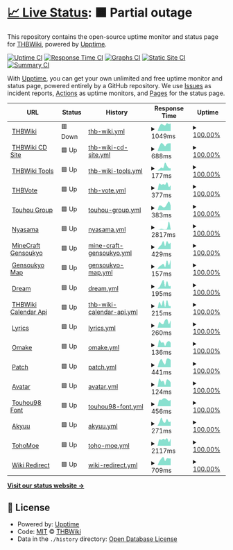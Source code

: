 # [📈 Live Status](https://thwiki.github.io/status): <!--live status--> **🟧 Partial outage**

This repository contains the open-source uptime monitor and status page for [THBWiki](https://thwiki.cc/), powered by [Upptime](https://github.com/upptime/upptime).

[![Uptime CI](https://github.com/thwiki/status/workflows/Uptime%20CI/badge.svg)](https://github.com/thwiki/status/actions?query=workflow%3A%22Uptime+CI%22)
[![Response Time CI](https://github.com/thwiki/status/workflows/Response%20Time%20CI/badge.svg)](https://github.com/thwiki/status/actions?query=workflow%3A%22Response+Time+CI%22)
[![Graphs CI](https://github.com/thwiki/status/workflows/Graphs%20CI/badge.svg)](https://github.com/thwiki/status/actions?query=workflow%3A%22Graphs+CI%22)
[![Static Site CI](https://github.com/thwiki/status/workflows/Static%20Site%20CI/badge.svg)](https://github.com/thwiki/status/actions?query=workflow%3A%22Static+Site+CI%22)
[![Summary CI](https://github.com/thwiki/status/workflows/Summary%20CI/badge.svg)](https://github.com/thwiki/status/actions?query=workflow%3A%22Summary+CI%22)

With [Upptime](https://upptime.js.org), you can get your own unlimited and free uptime monitor and status page, powered entirely by a GitHub repository. We use [Issues](https://github.com/thwiki/status/issues) as incident reports, [Actions](https://github.com/thwiki/status/actions) as uptime monitors, and [Pages](https://thwiki.github.io/status) for the status page.

<!--start: status pages-->
<!-- This summary is generated by Upptime (https://github.com/upptime/upptime) -->
<!-- Do not edit this manually, your changes will be overwritten -->
<!-- prettier-ignore -->
| URL | Status | History | Response Time | Uptime |
| --- | ------ | ------- | ------------- | ------ |
| <img alt="" src="https://icons.duckduckgo.com/ip3/thwiki.cc.ico" height="13"> [THBWiki](https://thwiki.cc/%E9%A6%96%E9%A1%B5) | 🟥 Down | [thb-wiki.yml](https://github.com/thwiki/status/commits/HEAD/history/thb-wiki.yml) | <details><summary><img alt="Response time graph" src="./graphs/thb-wiki/response-time-week.png" height="20"> 1049ms</summary><br><a href="https://thwiki.github.io/status/history/thb-wiki"><img alt="Response time 1983" src="https://img.shields.io/endpoint?url=https%3A%2F%2Fraw.githubusercontent.com%2Fthwiki%2Fstatus%2FHEAD%2Fapi%2Fthb-wiki%2Fresponse-time.json"></a><br><a href="https://thwiki.github.io/status/history/thb-wiki"><img alt="24-hour response time 1139" src="https://img.shields.io/endpoint?url=https%3A%2F%2Fraw.githubusercontent.com%2Fthwiki%2Fstatus%2FHEAD%2Fapi%2Fthb-wiki%2Fresponse-time-day.json"></a><br><a href="https://thwiki.github.io/status/history/thb-wiki"><img alt="7-day response time 1049" src="https://img.shields.io/endpoint?url=https%3A%2F%2Fraw.githubusercontent.com%2Fthwiki%2Fstatus%2FHEAD%2Fapi%2Fthb-wiki%2Fresponse-time-week.json"></a><br><a href="https://thwiki.github.io/status/history/thb-wiki"><img alt="30-day response time 1001" src="https://img.shields.io/endpoint?url=https%3A%2F%2Fraw.githubusercontent.com%2Fthwiki%2Fstatus%2FHEAD%2Fapi%2Fthb-wiki%2Fresponse-time-month.json"></a><br><a href="https://thwiki.github.io/status/history/thb-wiki"><img alt="1-year response time 2241" src="https://img.shields.io/endpoint?url=https%3A%2F%2Fraw.githubusercontent.com%2Fthwiki%2Fstatus%2FHEAD%2Fapi%2Fthb-wiki%2Fresponse-time-year.json"></a></details> | <details><summary><a href="https://thwiki.github.io/status/history/thb-wiki">100.00%</a></summary><a href="https://thwiki.github.io/status/history/thb-wiki"><img alt="All-time uptime 98.66%" src="https://img.shields.io/endpoint?url=https%3A%2F%2Fraw.githubusercontent.com%2Fthwiki%2Fstatus%2FHEAD%2Fapi%2Fthb-wiki%2Fuptime.json"></a><br><a href="https://thwiki.github.io/status/history/thb-wiki"><img alt="24-hour uptime 99.99%" src="https://img.shields.io/endpoint?url=https%3A%2F%2Fraw.githubusercontent.com%2Fthwiki%2Fstatus%2FHEAD%2Fapi%2Fthb-wiki%2Fuptime-day.json"></a><br><a href="https://thwiki.github.io/status/history/thb-wiki"><img alt="7-day uptime 100.00%" src="https://img.shields.io/endpoint?url=https%3A%2F%2Fraw.githubusercontent.com%2Fthwiki%2Fstatus%2FHEAD%2Fapi%2Fthb-wiki%2Fuptime-week.json"></a><br><a href="https://thwiki.github.io/status/history/thb-wiki"><img alt="30-day uptime 100.00%" src="https://img.shields.io/endpoint?url=https%3A%2F%2Fraw.githubusercontent.com%2Fthwiki%2Fstatus%2FHEAD%2Fapi%2Fthb-wiki%2Fuptime-month.json"></a><br><a href="https://thwiki.github.io/status/history/thb-wiki"><img alt="1-year uptime 96.61%" src="https://img.shields.io/endpoint?url=https%3A%2F%2Fraw.githubusercontent.com%2Fthwiki%2Fstatus%2FHEAD%2Fapi%2Fthb-wiki%2Fuptime-year.json"></a></details>
| <img alt="" src="https://icons.duckduckgo.com/ip3/cd.thwiki.cc.ico" height="13"> [THBWiki CD Site](https://cd.thwiki.cc/) | 🟩 Up | [thb-wiki-cd-site.yml](https://github.com/thwiki/status/commits/HEAD/history/thb-wiki-cd-site.yml) | <details><summary><img alt="Response time graph" src="./graphs/thb-wiki-cd-site/response-time-week.png" height="20"> 688ms</summary><br><a href="https://thwiki.github.io/status/history/thb-wiki-cd-site"><img alt="Response time 1210" src="https://img.shields.io/endpoint?url=https%3A%2F%2Fraw.githubusercontent.com%2Fthwiki%2Fstatus%2FHEAD%2Fapi%2Fthb-wiki-cd-site%2Fresponse-time.json"></a><br><a href="https://thwiki.github.io/status/history/thb-wiki-cd-site"><img alt="24-hour response time 790" src="https://img.shields.io/endpoint?url=https%3A%2F%2Fraw.githubusercontent.com%2Fthwiki%2Fstatus%2FHEAD%2Fapi%2Fthb-wiki-cd-site%2Fresponse-time-day.json"></a><br><a href="https://thwiki.github.io/status/history/thb-wiki-cd-site"><img alt="7-day response time 688" src="https://img.shields.io/endpoint?url=https%3A%2F%2Fraw.githubusercontent.com%2Fthwiki%2Fstatus%2FHEAD%2Fapi%2Fthb-wiki-cd-site%2Fresponse-time-week.json"></a><br><a href="https://thwiki.github.io/status/history/thb-wiki-cd-site"><img alt="30-day response time 698" src="https://img.shields.io/endpoint?url=https%3A%2F%2Fraw.githubusercontent.com%2Fthwiki%2Fstatus%2FHEAD%2Fapi%2Fthb-wiki-cd-site%2Fresponse-time-month.json"></a><br><a href="https://thwiki.github.io/status/history/thb-wiki-cd-site"><img alt="1-year response time 1445" src="https://img.shields.io/endpoint?url=https%3A%2F%2Fraw.githubusercontent.com%2Fthwiki%2Fstatus%2FHEAD%2Fapi%2Fthb-wiki-cd-site%2Fresponse-time-year.json"></a></details> | <details><summary><a href="https://thwiki.github.io/status/history/thb-wiki-cd-site">100.00%</a></summary><a href="https://thwiki.github.io/status/history/thb-wiki-cd-site"><img alt="All-time uptime 99.85%" src="https://img.shields.io/endpoint?url=https%3A%2F%2Fraw.githubusercontent.com%2Fthwiki%2Fstatus%2FHEAD%2Fapi%2Fthb-wiki-cd-site%2Fuptime.json"></a><br><a href="https://thwiki.github.io/status/history/thb-wiki-cd-site"><img alt="24-hour uptime 100.00%" src="https://img.shields.io/endpoint?url=https%3A%2F%2Fraw.githubusercontent.com%2Fthwiki%2Fstatus%2FHEAD%2Fapi%2Fthb-wiki-cd-site%2Fuptime-day.json"></a><br><a href="https://thwiki.github.io/status/history/thb-wiki-cd-site"><img alt="7-day uptime 100.00%" src="https://img.shields.io/endpoint?url=https%3A%2F%2Fraw.githubusercontent.com%2Fthwiki%2Fstatus%2FHEAD%2Fapi%2Fthb-wiki-cd-site%2Fuptime-week.json"></a><br><a href="https://thwiki.github.io/status/history/thb-wiki-cd-site"><img alt="30-day uptime 100.00%" src="https://img.shields.io/endpoint?url=https%3A%2F%2Fraw.githubusercontent.com%2Fthwiki%2Fstatus%2FHEAD%2Fapi%2Fthb-wiki-cd-site%2Fuptime-month.json"></a><br><a href="https://thwiki.github.io/status/history/thb-wiki-cd-site"><img alt="1-year uptime 99.72%" src="https://img.shields.io/endpoint?url=https%3A%2F%2Fraw.githubusercontent.com%2Fthwiki%2Fstatus%2FHEAD%2Fapi%2Fthb-wiki-cd-site%2Fuptime-year.json"></a></details>
| <img alt="" src="https://icons.duckduckgo.com/ip3/tool.thwiki.cc.ico" height="13"> [THBWiki Tools](https://tool.thwiki.cc/) | 🟩 Up | [thb-wiki-tools.yml](https://github.com/thwiki/status/commits/HEAD/history/thb-wiki-tools.yml) | <details><summary><img alt="Response time graph" src="./graphs/thb-wiki-tools/response-time-week.png" height="20"> 177ms</summary><br><a href="https://thwiki.github.io/status/history/thb-wiki-tools"><img alt="Response time 217" src="https://img.shields.io/endpoint?url=https%3A%2F%2Fraw.githubusercontent.com%2Fthwiki%2Fstatus%2FHEAD%2Fapi%2Fthb-wiki-tools%2Fresponse-time.json"></a><br><a href="https://thwiki.github.io/status/history/thb-wiki-tools"><img alt="24-hour response time 118" src="https://img.shields.io/endpoint?url=https%3A%2F%2Fraw.githubusercontent.com%2Fthwiki%2Fstatus%2FHEAD%2Fapi%2Fthb-wiki-tools%2Fresponse-time-day.json"></a><br><a href="https://thwiki.github.io/status/history/thb-wiki-tools"><img alt="7-day response time 177" src="https://img.shields.io/endpoint?url=https%3A%2F%2Fraw.githubusercontent.com%2Fthwiki%2Fstatus%2FHEAD%2Fapi%2Fthb-wiki-tools%2Fresponse-time-week.json"></a><br><a href="https://thwiki.github.io/status/history/thb-wiki-tools"><img alt="30-day response time 161" src="https://img.shields.io/endpoint?url=https%3A%2F%2Fraw.githubusercontent.com%2Fthwiki%2Fstatus%2FHEAD%2Fapi%2Fthb-wiki-tools%2Fresponse-time-month.json"></a><br><a href="https://thwiki.github.io/status/history/thb-wiki-tools"><img alt="1-year response time 211" src="https://img.shields.io/endpoint?url=https%3A%2F%2Fraw.githubusercontent.com%2Fthwiki%2Fstatus%2FHEAD%2Fapi%2Fthb-wiki-tools%2Fresponse-time-year.json"></a></details> | <details><summary><a href="https://thwiki.github.io/status/history/thb-wiki-tools">100.00%</a></summary><a href="https://thwiki.github.io/status/history/thb-wiki-tools"><img alt="All-time uptime 99.97%" src="https://img.shields.io/endpoint?url=https%3A%2F%2Fraw.githubusercontent.com%2Fthwiki%2Fstatus%2FHEAD%2Fapi%2Fthb-wiki-tools%2Fuptime.json"></a><br><a href="https://thwiki.github.io/status/history/thb-wiki-tools"><img alt="24-hour uptime 100.00%" src="https://img.shields.io/endpoint?url=https%3A%2F%2Fraw.githubusercontent.com%2Fthwiki%2Fstatus%2FHEAD%2Fapi%2Fthb-wiki-tools%2Fuptime-day.json"></a><br><a href="https://thwiki.github.io/status/history/thb-wiki-tools"><img alt="7-day uptime 100.00%" src="https://img.shields.io/endpoint?url=https%3A%2F%2Fraw.githubusercontent.com%2Fthwiki%2Fstatus%2FHEAD%2Fapi%2Fthb-wiki-tools%2Fuptime-week.json"></a><br><a href="https://thwiki.github.io/status/history/thb-wiki-tools"><img alt="30-day uptime 99.99%" src="https://img.shields.io/endpoint?url=https%3A%2F%2Fraw.githubusercontent.com%2Fthwiki%2Fstatus%2FHEAD%2Fapi%2Fthb-wiki-tools%2Fuptime-month.json"></a><br><a href="https://thwiki.github.io/status/history/thb-wiki-tools"><img alt="1-year uptime 100.00%" src="https://img.shields.io/endpoint?url=https%3A%2F%2Fraw.githubusercontent.com%2Fthwiki%2Fstatus%2FHEAD%2Fapi%2Fthb-wiki-tools%2Fuptime-year.json"></a></details>
| <img alt="" src="https://icons.duckduckgo.com/ip3/touhou.vote.ico" height="13"> [THBVote](http://touhou.vote/) | 🟩 Up | [thb-vote.yml](https://github.com/thwiki/status/commits/HEAD/history/thb-vote.yml) | <details><summary><img alt="Response time graph" src="./graphs/thb-vote/response-time-week.png" height="20"> 377ms</summary><br><a href="https://thwiki.github.io/status/history/thb-vote"><img alt="Response time 466" src="https://img.shields.io/endpoint?url=https%3A%2F%2Fraw.githubusercontent.com%2Fthwiki%2Fstatus%2FHEAD%2Fapi%2Fthb-vote%2Fresponse-time.json"></a><br><a href="https://thwiki.github.io/status/history/thb-vote"><img alt="24-hour response time 317" src="https://img.shields.io/endpoint?url=https%3A%2F%2Fraw.githubusercontent.com%2Fthwiki%2Fstatus%2FHEAD%2Fapi%2Fthb-vote%2Fresponse-time-day.json"></a><br><a href="https://thwiki.github.io/status/history/thb-vote"><img alt="7-day response time 377" src="https://img.shields.io/endpoint?url=https%3A%2F%2Fraw.githubusercontent.com%2Fthwiki%2Fstatus%2FHEAD%2Fapi%2Fthb-vote%2Fresponse-time-week.json"></a><br><a href="https://thwiki.github.io/status/history/thb-vote"><img alt="30-day response time 538" src="https://img.shields.io/endpoint?url=https%3A%2F%2Fraw.githubusercontent.com%2Fthwiki%2Fstatus%2FHEAD%2Fapi%2Fthb-vote%2Fresponse-time-month.json"></a><br><a href="https://thwiki.github.io/status/history/thb-vote"><img alt="1-year response time 478" src="https://img.shields.io/endpoint?url=https%3A%2F%2Fraw.githubusercontent.com%2Fthwiki%2Fstatus%2FHEAD%2Fapi%2Fthb-vote%2Fresponse-time-year.json"></a></details> | <details><summary><a href="https://thwiki.github.io/status/history/thb-vote">100.00%</a></summary><a href="https://thwiki.github.io/status/history/thb-vote"><img alt="All-time uptime 99.93%" src="https://img.shields.io/endpoint?url=https%3A%2F%2Fraw.githubusercontent.com%2Fthwiki%2Fstatus%2FHEAD%2Fapi%2Fthb-vote%2Fuptime.json"></a><br><a href="https://thwiki.github.io/status/history/thb-vote"><img alt="24-hour uptime 100.00%" src="https://img.shields.io/endpoint?url=https%3A%2F%2Fraw.githubusercontent.com%2Fthwiki%2Fstatus%2FHEAD%2Fapi%2Fthb-vote%2Fuptime-day.json"></a><br><a href="https://thwiki.github.io/status/history/thb-vote"><img alt="7-day uptime 100.00%" src="https://img.shields.io/endpoint?url=https%3A%2F%2Fraw.githubusercontent.com%2Fthwiki%2Fstatus%2FHEAD%2Fapi%2Fthb-vote%2Fuptime-week.json"></a><br><a href="https://thwiki.github.io/status/history/thb-vote"><img alt="30-day uptime 100.00%" src="https://img.shields.io/endpoint?url=https%3A%2F%2Fraw.githubusercontent.com%2Fthwiki%2Fstatus%2FHEAD%2Fapi%2Fthb-vote%2Fuptime-month.json"></a><br><a href="https://thwiki.github.io/status/history/thb-vote"><img alt="1-year uptime 100.00%" src="https://img.shields.io/endpoint?url=https%3A%2F%2Fraw.githubusercontent.com%2Fthwiki%2Fstatus%2FHEAD%2Fapi%2Fthb-vote%2Fuptime-year.json"></a></details>
| <img alt="" src="https://icons.duckduckgo.com/ip3/touhou.group.ico" height="13"> [Touhou Group](https://touhou.group/) | 🟩 Up | [touhou-group.yml](https://github.com/thwiki/status/commits/HEAD/history/touhou-group.yml) | <details><summary><img alt="Response time graph" src="./graphs/touhou-group/response-time-week.png" height="20"> 383ms</summary><br><a href="https://thwiki.github.io/status/history/touhou-group"><img alt="Response time 267" src="https://img.shields.io/endpoint?url=https%3A%2F%2Fraw.githubusercontent.com%2Fthwiki%2Fstatus%2FHEAD%2Fapi%2Ftouhou-group%2Fresponse-time.json"></a><br><a href="https://thwiki.github.io/status/history/touhou-group"><img alt="24-hour response time 361" src="https://img.shields.io/endpoint?url=https%3A%2F%2Fraw.githubusercontent.com%2Fthwiki%2Fstatus%2FHEAD%2Fapi%2Ftouhou-group%2Fresponse-time-day.json"></a><br><a href="https://thwiki.github.io/status/history/touhou-group"><img alt="7-day response time 383" src="https://img.shields.io/endpoint?url=https%3A%2F%2Fraw.githubusercontent.com%2Fthwiki%2Fstatus%2FHEAD%2Fapi%2Ftouhou-group%2Fresponse-time-week.json"></a><br><a href="https://thwiki.github.io/status/history/touhou-group"><img alt="30-day response time 417" src="https://img.shields.io/endpoint?url=https%3A%2F%2Fraw.githubusercontent.com%2Fthwiki%2Fstatus%2FHEAD%2Fapi%2Ftouhou-group%2Fresponse-time-month.json"></a><br><a href="https://thwiki.github.io/status/history/touhou-group"><img alt="1-year response time 278" src="https://img.shields.io/endpoint?url=https%3A%2F%2Fraw.githubusercontent.com%2Fthwiki%2Fstatus%2FHEAD%2Fapi%2Ftouhou-group%2Fresponse-time-year.json"></a></details> | <details><summary><a href="https://thwiki.github.io/status/history/touhou-group">100.00%</a></summary><a href="https://thwiki.github.io/status/history/touhou-group"><img alt="All-time uptime 99.97%" src="https://img.shields.io/endpoint?url=https%3A%2F%2Fraw.githubusercontent.com%2Fthwiki%2Fstatus%2FHEAD%2Fapi%2Ftouhou-group%2Fuptime.json"></a><br><a href="https://thwiki.github.io/status/history/touhou-group"><img alt="24-hour uptime 100.00%" src="https://img.shields.io/endpoint?url=https%3A%2F%2Fraw.githubusercontent.com%2Fthwiki%2Fstatus%2FHEAD%2Fapi%2Ftouhou-group%2Fuptime-day.json"></a><br><a href="https://thwiki.github.io/status/history/touhou-group"><img alt="7-day uptime 100.00%" src="https://img.shields.io/endpoint?url=https%3A%2F%2Fraw.githubusercontent.com%2Fthwiki%2Fstatus%2FHEAD%2Fapi%2Ftouhou-group%2Fuptime-week.json"></a><br><a href="https://thwiki.github.io/status/history/touhou-group"><img alt="30-day uptime 100.00%" src="https://img.shields.io/endpoint?url=https%3A%2F%2Fraw.githubusercontent.com%2Fthwiki%2Fstatus%2FHEAD%2Fapi%2Ftouhou-group%2Fuptime-month.json"></a><br><a href="https://thwiki.github.io/status/history/touhou-group"><img alt="1-year uptime 100.00%" src="https://img.shields.io/endpoint?url=https%3A%2F%2Fraw.githubusercontent.com%2Fthwiki%2Fstatus%2FHEAD%2Fapi%2Ftouhou-group%2Fuptime-year.json"></a></details>
| <img alt="" src="https://icons.duckduckgo.com/ip3/bbs.nyasama.com.ico" height="13"> [Nyasama](https://bbs.nyasama.com/) | 🟩 Up | [nyasama.yml](https://github.com/thwiki/status/commits/HEAD/history/nyasama.yml) | <details><summary><img alt="Response time graph" src="./graphs/nyasama/response-time-week.png" height="20"> 2817ms</summary><br><a href="https://thwiki.github.io/status/history/nyasama"><img alt="Response time 1022" src="https://img.shields.io/endpoint?url=https%3A%2F%2Fraw.githubusercontent.com%2Fthwiki%2Fstatus%2FHEAD%2Fapi%2Fnyasama%2Fresponse-time.json"></a><br><a href="https://thwiki.github.io/status/history/nyasama"><img alt="24-hour response time 483" src="https://img.shields.io/endpoint?url=https%3A%2F%2Fraw.githubusercontent.com%2Fthwiki%2Fstatus%2FHEAD%2Fapi%2Fnyasama%2Fresponse-time-day.json"></a><br><a href="https://thwiki.github.io/status/history/nyasama"><img alt="7-day response time 2817" src="https://img.shields.io/endpoint?url=https%3A%2F%2Fraw.githubusercontent.com%2Fthwiki%2Fstatus%2FHEAD%2Fapi%2Fnyasama%2Fresponse-time-week.json"></a><br><a href="https://thwiki.github.io/status/history/nyasama"><img alt="30-day response time 1291" src="https://img.shields.io/endpoint?url=https%3A%2F%2Fraw.githubusercontent.com%2Fthwiki%2Fstatus%2FHEAD%2Fapi%2Fnyasama%2Fresponse-time-month.json"></a><br><a href="https://thwiki.github.io/status/history/nyasama"><img alt="1-year response time 1100" src="https://img.shields.io/endpoint?url=https%3A%2F%2Fraw.githubusercontent.com%2Fthwiki%2Fstatus%2FHEAD%2Fapi%2Fnyasama%2Fresponse-time-year.json"></a></details> | <details><summary><a href="https://thwiki.github.io/status/history/nyasama">100.00%</a></summary><a href="https://thwiki.github.io/status/history/nyasama"><img alt="All-time uptime 99.93%" src="https://img.shields.io/endpoint?url=https%3A%2F%2Fraw.githubusercontent.com%2Fthwiki%2Fstatus%2FHEAD%2Fapi%2Fnyasama%2Fuptime.json"></a><br><a href="https://thwiki.github.io/status/history/nyasama"><img alt="24-hour uptime 100.00%" src="https://img.shields.io/endpoint?url=https%3A%2F%2Fraw.githubusercontent.com%2Fthwiki%2Fstatus%2FHEAD%2Fapi%2Fnyasama%2Fuptime-day.json"></a><br><a href="https://thwiki.github.io/status/history/nyasama"><img alt="7-day uptime 100.00%" src="https://img.shields.io/endpoint?url=https%3A%2F%2Fraw.githubusercontent.com%2Fthwiki%2Fstatus%2FHEAD%2Fapi%2Fnyasama%2Fuptime-week.json"></a><br><a href="https://thwiki.github.io/status/history/nyasama"><img alt="30-day uptime 99.99%" src="https://img.shields.io/endpoint?url=https%3A%2F%2Fraw.githubusercontent.com%2Fthwiki%2Fstatus%2FHEAD%2Fapi%2Fnyasama%2Fuptime-month.json"></a><br><a href="https://thwiki.github.io/status/history/nyasama"><img alt="1-year uptime 99.91%" src="https://img.shields.io/endpoint?url=https%3A%2F%2Fraw.githubusercontent.com%2Fthwiki%2Fstatus%2FHEAD%2Fapi%2Fnyasama%2Fuptime-year.json"></a></details>
| <img alt="" src="https://icons.duckduckgo.com/ip3/gensoukyo.moe.ico" height="13"> [MineCraft Gensoukyo](https://gensoukyo.moe/) | 🟩 Up | [mine-craft-gensoukyo.yml](https://github.com/thwiki/status/commits/HEAD/history/mine-craft-gensoukyo.yml) | <details><summary><img alt="Response time graph" src="./graphs/mine-craft-gensoukyo/response-time-week.png" height="20"> 429ms</summary><br><a href="https://thwiki.github.io/status/history/mine-craft-gensoukyo"><img alt="Response time 720" src="https://img.shields.io/endpoint?url=https%3A%2F%2Fraw.githubusercontent.com%2Fthwiki%2Fstatus%2FHEAD%2Fapi%2Fmine-craft-gensoukyo%2Fresponse-time.json"></a><br><a href="https://thwiki.github.io/status/history/mine-craft-gensoukyo"><img alt="24-hour response time 508" src="https://img.shields.io/endpoint?url=https%3A%2F%2Fraw.githubusercontent.com%2Fthwiki%2Fstatus%2FHEAD%2Fapi%2Fmine-craft-gensoukyo%2Fresponse-time-day.json"></a><br><a href="https://thwiki.github.io/status/history/mine-craft-gensoukyo"><img alt="7-day response time 429" src="https://img.shields.io/endpoint?url=https%3A%2F%2Fraw.githubusercontent.com%2Fthwiki%2Fstatus%2FHEAD%2Fapi%2Fmine-craft-gensoukyo%2Fresponse-time-week.json"></a><br><a href="https://thwiki.github.io/status/history/mine-craft-gensoukyo"><img alt="30-day response time 448" src="https://img.shields.io/endpoint?url=https%3A%2F%2Fraw.githubusercontent.com%2Fthwiki%2Fstatus%2FHEAD%2Fapi%2Fmine-craft-gensoukyo%2Fresponse-time-month.json"></a><br><a href="https://thwiki.github.io/status/history/mine-craft-gensoukyo"><img alt="1-year response time 773" src="https://img.shields.io/endpoint?url=https%3A%2F%2Fraw.githubusercontent.com%2Fthwiki%2Fstatus%2FHEAD%2Fapi%2Fmine-craft-gensoukyo%2Fresponse-time-year.json"></a></details> | <details><summary><a href="https://thwiki.github.io/status/history/mine-craft-gensoukyo">100.00%</a></summary><a href="https://thwiki.github.io/status/history/mine-craft-gensoukyo"><img alt="All-time uptime 99.49%" src="https://img.shields.io/endpoint?url=https%3A%2F%2Fraw.githubusercontent.com%2Fthwiki%2Fstatus%2FHEAD%2Fapi%2Fmine-craft-gensoukyo%2Fuptime.json"></a><br><a href="https://thwiki.github.io/status/history/mine-craft-gensoukyo"><img alt="24-hour uptime 100.00%" src="https://img.shields.io/endpoint?url=https%3A%2F%2Fraw.githubusercontent.com%2Fthwiki%2Fstatus%2FHEAD%2Fapi%2Fmine-craft-gensoukyo%2Fuptime-day.json"></a><br><a href="https://thwiki.github.io/status/history/mine-craft-gensoukyo"><img alt="7-day uptime 100.00%" src="https://img.shields.io/endpoint?url=https%3A%2F%2Fraw.githubusercontent.com%2Fthwiki%2Fstatus%2FHEAD%2Fapi%2Fmine-craft-gensoukyo%2Fuptime-week.json"></a><br><a href="https://thwiki.github.io/status/history/mine-craft-gensoukyo"><img alt="30-day uptime 99.86%" src="https://img.shields.io/endpoint?url=https%3A%2F%2Fraw.githubusercontent.com%2Fthwiki%2Fstatus%2FHEAD%2Fapi%2Fmine-craft-gensoukyo%2Fuptime-month.json"></a><br><a href="https://thwiki.github.io/status/history/mine-craft-gensoukyo"><img alt="1-year uptime 98.80%" src="https://img.shields.io/endpoint?url=https%3A%2F%2Fraw.githubusercontent.com%2Fthwiki%2Fstatus%2FHEAD%2Fapi%2Fmine-craft-gensoukyo%2Fuptime-year.json"></a></details>
| <img alt="" src="https://icons.duckduckgo.com/ip3/map.thwiki.cc.ico" height="13"> [Gensoukyo Map](https://map.thwiki.cc/) | 🟩 Up | [gensoukyo-map.yml](https://github.com/thwiki/status/commits/HEAD/history/gensoukyo-map.yml) | <details><summary><img alt="Response time graph" src="./graphs/gensoukyo-map/response-time-week.png" height="20"> 157ms</summary><br><a href="https://thwiki.github.io/status/history/gensoukyo-map"><img alt="Response time 373" src="https://img.shields.io/endpoint?url=https%3A%2F%2Fraw.githubusercontent.com%2Fthwiki%2Fstatus%2FHEAD%2Fapi%2Fgensoukyo-map%2Fresponse-time.json"></a><br><a href="https://thwiki.github.io/status/history/gensoukyo-map"><img alt="24-hour response time 297" src="https://img.shields.io/endpoint?url=https%3A%2F%2Fraw.githubusercontent.com%2Fthwiki%2Fstatus%2FHEAD%2Fapi%2Fgensoukyo-map%2Fresponse-time-day.json"></a><br><a href="https://thwiki.github.io/status/history/gensoukyo-map"><img alt="7-day response time 157" src="https://img.shields.io/endpoint?url=https%3A%2F%2Fraw.githubusercontent.com%2Fthwiki%2Fstatus%2FHEAD%2Fapi%2Fgensoukyo-map%2Fresponse-time-week.json"></a><br><a href="https://thwiki.github.io/status/history/gensoukyo-map"><img alt="30-day response time 163" src="https://img.shields.io/endpoint?url=https%3A%2F%2Fraw.githubusercontent.com%2Fthwiki%2Fstatus%2FHEAD%2Fapi%2Fgensoukyo-map%2Fresponse-time-month.json"></a><br><a href="https://thwiki.github.io/status/history/gensoukyo-map"><img alt="1-year response time 317" src="https://img.shields.io/endpoint?url=https%3A%2F%2Fraw.githubusercontent.com%2Fthwiki%2Fstatus%2FHEAD%2Fapi%2Fgensoukyo-map%2Fresponse-time-year.json"></a></details> | <details><summary><a href="https://thwiki.github.io/status/history/gensoukyo-map">100.00%</a></summary><a href="https://thwiki.github.io/status/history/gensoukyo-map"><img alt="All-time uptime 99.95%" src="https://img.shields.io/endpoint?url=https%3A%2F%2Fraw.githubusercontent.com%2Fthwiki%2Fstatus%2FHEAD%2Fapi%2Fgensoukyo-map%2Fuptime.json"></a><br><a href="https://thwiki.github.io/status/history/gensoukyo-map"><img alt="24-hour uptime 100.00%" src="https://img.shields.io/endpoint?url=https%3A%2F%2Fraw.githubusercontent.com%2Fthwiki%2Fstatus%2FHEAD%2Fapi%2Fgensoukyo-map%2Fuptime-day.json"></a><br><a href="https://thwiki.github.io/status/history/gensoukyo-map"><img alt="7-day uptime 100.00%" src="https://img.shields.io/endpoint?url=https%3A%2F%2Fraw.githubusercontent.com%2Fthwiki%2Fstatus%2FHEAD%2Fapi%2Fgensoukyo-map%2Fuptime-week.json"></a><br><a href="https://thwiki.github.io/status/history/gensoukyo-map"><img alt="30-day uptime 100.00%" src="https://img.shields.io/endpoint?url=https%3A%2F%2Fraw.githubusercontent.com%2Fthwiki%2Fstatus%2FHEAD%2Fapi%2Fgensoukyo-map%2Fuptime-month.json"></a><br><a href="https://thwiki.github.io/status/history/gensoukyo-map"><img alt="1-year uptime 99.96%" src="https://img.shields.io/endpoint?url=https%3A%2F%2Fraw.githubusercontent.com%2Fthwiki%2Fstatus%2FHEAD%2Fapi%2Fgensoukyo-map%2Fuptime-year.json"></a></details>
| <img alt="" src="https://icons.duckduckgo.com/ip3/dream.thwiki.cc.ico" height="13"> [Dream](https://dream.thwiki.cc/) | 🟩 Up | [dream.yml](https://github.com/thwiki/status/commits/HEAD/history/dream.yml) | <details><summary><img alt="Response time graph" src="./graphs/dream/response-time-week.png" height="20"> 195ms</summary><br><a href="https://thwiki.github.io/status/history/dream"><img alt="Response time 186" src="https://img.shields.io/endpoint?url=https%3A%2F%2Fraw.githubusercontent.com%2Fthwiki%2Fstatus%2FHEAD%2Fapi%2Fdream%2Fresponse-time.json"></a><br><a href="https://thwiki.github.io/status/history/dream"><img alt="24-hour response time 116" src="https://img.shields.io/endpoint?url=https%3A%2F%2Fraw.githubusercontent.com%2Fthwiki%2Fstatus%2FHEAD%2Fapi%2Fdream%2Fresponse-time-day.json"></a><br><a href="https://thwiki.github.io/status/history/dream"><img alt="7-day response time 195" src="https://img.shields.io/endpoint?url=https%3A%2F%2Fraw.githubusercontent.com%2Fthwiki%2Fstatus%2FHEAD%2Fapi%2Fdream%2Fresponse-time-week.json"></a><br><a href="https://thwiki.github.io/status/history/dream"><img alt="30-day response time 159" src="https://img.shields.io/endpoint?url=https%3A%2F%2Fraw.githubusercontent.com%2Fthwiki%2Fstatus%2FHEAD%2Fapi%2Fdream%2Fresponse-time-month.json"></a><br><a href="https://thwiki.github.io/status/history/dream"><img alt="1-year response time 186" src="https://img.shields.io/endpoint?url=https%3A%2F%2Fraw.githubusercontent.com%2Fthwiki%2Fstatus%2FHEAD%2Fapi%2Fdream%2Fresponse-time-year.json"></a></details> | <details><summary><a href="https://thwiki.github.io/status/history/dream">100.00%</a></summary><a href="https://thwiki.github.io/status/history/dream"><img alt="All-time uptime 100.00%" src="https://img.shields.io/endpoint?url=https%3A%2F%2Fraw.githubusercontent.com%2Fthwiki%2Fstatus%2FHEAD%2Fapi%2Fdream%2Fuptime.json"></a><br><a href="https://thwiki.github.io/status/history/dream"><img alt="24-hour uptime 100.00%" src="https://img.shields.io/endpoint?url=https%3A%2F%2Fraw.githubusercontent.com%2Fthwiki%2Fstatus%2FHEAD%2Fapi%2Fdream%2Fuptime-day.json"></a><br><a href="https://thwiki.github.io/status/history/dream"><img alt="7-day uptime 100.00%" src="https://img.shields.io/endpoint?url=https%3A%2F%2Fraw.githubusercontent.com%2Fthwiki%2Fstatus%2FHEAD%2Fapi%2Fdream%2Fuptime-week.json"></a><br><a href="https://thwiki.github.io/status/history/dream"><img alt="30-day uptime 100.00%" src="https://img.shields.io/endpoint?url=https%3A%2F%2Fraw.githubusercontent.com%2Fthwiki%2Fstatus%2FHEAD%2Fapi%2Fdream%2Fuptime-month.json"></a><br><a href="https://thwiki.github.io/status/history/dream"><img alt="1-year uptime 100.00%" src="https://img.shields.io/endpoint?url=https%3A%2F%2Fraw.githubusercontent.com%2Fthwiki%2Fstatus%2FHEAD%2Fapi%2Fdream%2Fuptime-year.json"></a></details>
| <img alt="" src="https://icons.duckduckgo.com/ip3/calendar.thwiki.cc.ico" height="13"> [THBWiki Calendar Api](https://calendar.thwiki.cc/) | 🟩 Up | [thb-wiki-calendar-api.yml](https://github.com/thwiki/status/commits/HEAD/history/thb-wiki-calendar-api.yml) | <details><summary><img alt="Response time graph" src="./graphs/thb-wiki-calendar-api/response-time-week.png" height="20"> 215ms</summary><br><a href="https://thwiki.github.io/status/history/thb-wiki-calendar-api"><img alt="Response time 188" src="https://img.shields.io/endpoint?url=https%3A%2F%2Fraw.githubusercontent.com%2Fthwiki%2Fstatus%2FHEAD%2Fapi%2Fthb-wiki-calendar-api%2Fresponse-time.json"></a><br><a href="https://thwiki.github.io/status/history/thb-wiki-calendar-api"><img alt="24-hour response time 95" src="https://img.shields.io/endpoint?url=https%3A%2F%2Fraw.githubusercontent.com%2Fthwiki%2Fstatus%2FHEAD%2Fapi%2Fthb-wiki-calendar-api%2Fresponse-time-day.json"></a><br><a href="https://thwiki.github.io/status/history/thb-wiki-calendar-api"><img alt="7-day response time 215" src="https://img.shields.io/endpoint?url=https%3A%2F%2Fraw.githubusercontent.com%2Fthwiki%2Fstatus%2FHEAD%2Fapi%2Fthb-wiki-calendar-api%2Fresponse-time-week.json"></a><br><a href="https://thwiki.github.io/status/history/thb-wiki-calendar-api"><img alt="30-day response time 169" src="https://img.shields.io/endpoint?url=https%3A%2F%2Fraw.githubusercontent.com%2Fthwiki%2Fstatus%2FHEAD%2Fapi%2Fthb-wiki-calendar-api%2Fresponse-time-month.json"></a><br><a href="https://thwiki.github.io/status/history/thb-wiki-calendar-api"><img alt="1-year response time 177" src="https://img.shields.io/endpoint?url=https%3A%2F%2Fraw.githubusercontent.com%2Fthwiki%2Fstatus%2FHEAD%2Fapi%2Fthb-wiki-calendar-api%2Fresponse-time-year.json"></a></details> | <details><summary><a href="https://thwiki.github.io/status/history/thb-wiki-calendar-api">100.00%</a></summary><a href="https://thwiki.github.io/status/history/thb-wiki-calendar-api"><img alt="All-time uptime 100.00%" src="https://img.shields.io/endpoint?url=https%3A%2F%2Fraw.githubusercontent.com%2Fthwiki%2Fstatus%2FHEAD%2Fapi%2Fthb-wiki-calendar-api%2Fuptime.json"></a><br><a href="https://thwiki.github.io/status/history/thb-wiki-calendar-api"><img alt="24-hour uptime 100.00%" src="https://img.shields.io/endpoint?url=https%3A%2F%2Fraw.githubusercontent.com%2Fthwiki%2Fstatus%2FHEAD%2Fapi%2Fthb-wiki-calendar-api%2Fuptime-day.json"></a><br><a href="https://thwiki.github.io/status/history/thb-wiki-calendar-api"><img alt="7-day uptime 100.00%" src="https://img.shields.io/endpoint?url=https%3A%2F%2Fraw.githubusercontent.com%2Fthwiki%2Fstatus%2FHEAD%2Fapi%2Fthb-wiki-calendar-api%2Fuptime-week.json"></a><br><a href="https://thwiki.github.io/status/history/thb-wiki-calendar-api"><img alt="30-day uptime 100.00%" src="https://img.shields.io/endpoint?url=https%3A%2F%2Fraw.githubusercontent.com%2Fthwiki%2Fstatus%2FHEAD%2Fapi%2Fthb-wiki-calendar-api%2Fuptime-month.json"></a><br><a href="https://thwiki.github.io/status/history/thb-wiki-calendar-api"><img alt="1-year uptime 100.00%" src="https://img.shields.io/endpoint?url=https%3A%2F%2Fraw.githubusercontent.com%2Fthwiki%2Fstatus%2FHEAD%2Fapi%2Fthb-wiki-calendar-api%2Fuptime-year.json"></a></details>
| <img alt="" src="https://icons.duckduckgo.com/ip3/lyrics.thwiki.cc.ico" height="13"> [Lyrics](https://lyrics.thwiki.cc/) | 🟩 Up | [lyrics.yml](https://github.com/thwiki/status/commits/HEAD/history/lyrics.yml) | <details><summary><img alt="Response time graph" src="./graphs/lyrics/response-time-week.png" height="20"> 260ms</summary><br><a href="https://thwiki.github.io/status/history/lyrics"><img alt="Response time 237" src="https://img.shields.io/endpoint?url=https%3A%2F%2Fraw.githubusercontent.com%2Fthwiki%2Fstatus%2FHEAD%2Fapi%2Flyrics%2Fresponse-time.json"></a><br><a href="https://thwiki.github.io/status/history/lyrics"><img alt="24-hour response time 328" src="https://img.shields.io/endpoint?url=https%3A%2F%2Fraw.githubusercontent.com%2Fthwiki%2Fstatus%2FHEAD%2Fapi%2Flyrics%2Fresponse-time-day.json"></a><br><a href="https://thwiki.github.io/status/history/lyrics"><img alt="7-day response time 260" src="https://img.shields.io/endpoint?url=https%3A%2F%2Fraw.githubusercontent.com%2Fthwiki%2Fstatus%2FHEAD%2Fapi%2Flyrics%2Fresponse-time-week.json"></a><br><a href="https://thwiki.github.io/status/history/lyrics"><img alt="30-day response time 222" src="https://img.shields.io/endpoint?url=https%3A%2F%2Fraw.githubusercontent.com%2Fthwiki%2Fstatus%2FHEAD%2Fapi%2Flyrics%2Fresponse-time-month.json"></a><br><a href="https://thwiki.github.io/status/history/lyrics"><img alt="1-year response time 237" src="https://img.shields.io/endpoint?url=https%3A%2F%2Fraw.githubusercontent.com%2Fthwiki%2Fstatus%2FHEAD%2Fapi%2Flyrics%2Fresponse-time-year.json"></a></details> | <details><summary><a href="https://thwiki.github.io/status/history/lyrics">100.00%</a></summary><a href="https://thwiki.github.io/status/history/lyrics"><img alt="All-time uptime 100.00%" src="https://img.shields.io/endpoint?url=https%3A%2F%2Fraw.githubusercontent.com%2Fthwiki%2Fstatus%2FHEAD%2Fapi%2Flyrics%2Fuptime.json"></a><br><a href="https://thwiki.github.io/status/history/lyrics"><img alt="24-hour uptime 100.00%" src="https://img.shields.io/endpoint?url=https%3A%2F%2Fraw.githubusercontent.com%2Fthwiki%2Fstatus%2FHEAD%2Fapi%2Flyrics%2Fuptime-day.json"></a><br><a href="https://thwiki.github.io/status/history/lyrics"><img alt="7-day uptime 100.00%" src="https://img.shields.io/endpoint?url=https%3A%2F%2Fraw.githubusercontent.com%2Fthwiki%2Fstatus%2FHEAD%2Fapi%2Flyrics%2Fuptime-week.json"></a><br><a href="https://thwiki.github.io/status/history/lyrics"><img alt="30-day uptime 100.00%" src="https://img.shields.io/endpoint?url=https%3A%2F%2Fraw.githubusercontent.com%2Fthwiki%2Fstatus%2FHEAD%2Fapi%2Flyrics%2Fuptime-month.json"></a><br><a href="https://thwiki.github.io/status/history/lyrics"><img alt="1-year uptime 100.00%" src="https://img.shields.io/endpoint?url=https%3A%2F%2Fraw.githubusercontent.com%2Fthwiki%2Fstatus%2FHEAD%2Fapi%2Flyrics%2Fuptime-year.json"></a></details>
| <img alt="" src="https://icons.duckduckgo.com/ip3/omake.thwiki.cc.ico" height="13"> [Omake](https://omake.thwiki.cc/) | 🟩 Up | [omake.yml](https://github.com/thwiki/status/commits/HEAD/history/omake.yml) | <details><summary><img alt="Response time graph" src="./graphs/omake/response-time-week.png" height="20"> 136ms</summary><br><a href="https://thwiki.github.io/status/history/omake"><img alt="Response time 222" src="https://img.shields.io/endpoint?url=https%3A%2F%2Fraw.githubusercontent.com%2Fthwiki%2Fstatus%2FHEAD%2Fapi%2Fomake%2Fresponse-time.json"></a><br><a href="https://thwiki.github.io/status/history/omake"><img alt="24-hour response time 128" src="https://img.shields.io/endpoint?url=https%3A%2F%2Fraw.githubusercontent.com%2Fthwiki%2Fstatus%2FHEAD%2Fapi%2Fomake%2Fresponse-time-day.json"></a><br><a href="https://thwiki.github.io/status/history/omake"><img alt="7-day response time 136" src="https://img.shields.io/endpoint?url=https%3A%2F%2Fraw.githubusercontent.com%2Fthwiki%2Fstatus%2FHEAD%2Fapi%2Fomake%2Fresponse-time-week.json"></a><br><a href="https://thwiki.github.io/status/history/omake"><img alt="30-day response time 154" src="https://img.shields.io/endpoint?url=https%3A%2F%2Fraw.githubusercontent.com%2Fthwiki%2Fstatus%2FHEAD%2Fapi%2Fomake%2Fresponse-time-month.json"></a><br><a href="https://thwiki.github.io/status/history/omake"><img alt="1-year response time 222" src="https://img.shields.io/endpoint?url=https%3A%2F%2Fraw.githubusercontent.com%2Fthwiki%2Fstatus%2FHEAD%2Fapi%2Fomake%2Fresponse-time-year.json"></a></details> | <details><summary><a href="https://thwiki.github.io/status/history/omake">100.00%</a></summary><a href="https://thwiki.github.io/status/history/omake"><img alt="All-time uptime 100.00%" src="https://img.shields.io/endpoint?url=https%3A%2F%2Fraw.githubusercontent.com%2Fthwiki%2Fstatus%2FHEAD%2Fapi%2Fomake%2Fuptime.json"></a><br><a href="https://thwiki.github.io/status/history/omake"><img alt="24-hour uptime 100.00%" src="https://img.shields.io/endpoint?url=https%3A%2F%2Fraw.githubusercontent.com%2Fthwiki%2Fstatus%2FHEAD%2Fapi%2Fomake%2Fuptime-day.json"></a><br><a href="https://thwiki.github.io/status/history/omake"><img alt="7-day uptime 100.00%" src="https://img.shields.io/endpoint?url=https%3A%2F%2Fraw.githubusercontent.com%2Fthwiki%2Fstatus%2FHEAD%2Fapi%2Fomake%2Fuptime-week.json"></a><br><a href="https://thwiki.github.io/status/history/omake"><img alt="30-day uptime 100.00%" src="https://img.shields.io/endpoint?url=https%3A%2F%2Fraw.githubusercontent.com%2Fthwiki%2Fstatus%2FHEAD%2Fapi%2Fomake%2Fuptime-month.json"></a><br><a href="https://thwiki.github.io/status/history/omake"><img alt="1-year uptime 100.00%" src="https://img.shields.io/endpoint?url=https%3A%2F%2Fraw.githubusercontent.com%2Fthwiki%2Fstatus%2FHEAD%2Fapi%2Fomake%2Fuptime-year.json"></a></details>
| <img alt="" src="https://icons.duckduckgo.com/ip3/patch.thwiki.cc.ico" height="13"> [Patch](https://patch.thwiki.cc/) | 🟩 Up | [patch.yml](https://github.com/thwiki/status/commits/HEAD/history/patch.yml) | <details><summary><img alt="Response time graph" src="./graphs/patch/response-time-week.png" height="20"> 441ms</summary><br><a href="https://thwiki.github.io/status/history/patch"><img alt="Response time 605" src="https://img.shields.io/endpoint?url=https%3A%2F%2Fraw.githubusercontent.com%2Fthwiki%2Fstatus%2FHEAD%2Fapi%2Fpatch%2Fresponse-time.json"></a><br><a href="https://thwiki.github.io/status/history/patch"><img alt="24-hour response time 494" src="https://img.shields.io/endpoint?url=https%3A%2F%2Fraw.githubusercontent.com%2Fthwiki%2Fstatus%2FHEAD%2Fapi%2Fpatch%2Fresponse-time-day.json"></a><br><a href="https://thwiki.github.io/status/history/patch"><img alt="7-day response time 441" src="https://img.shields.io/endpoint?url=https%3A%2F%2Fraw.githubusercontent.com%2Fthwiki%2Fstatus%2FHEAD%2Fapi%2Fpatch%2Fresponse-time-week.json"></a><br><a href="https://thwiki.github.io/status/history/patch"><img alt="30-day response time 428" src="https://img.shields.io/endpoint?url=https%3A%2F%2Fraw.githubusercontent.com%2Fthwiki%2Fstatus%2FHEAD%2Fapi%2Fpatch%2Fresponse-time-month.json"></a><br><a href="https://thwiki.github.io/status/history/patch"><img alt="1-year response time 605" src="https://img.shields.io/endpoint?url=https%3A%2F%2Fraw.githubusercontent.com%2Fthwiki%2Fstatus%2FHEAD%2Fapi%2Fpatch%2Fresponse-time-year.json"></a></details> | <details><summary><a href="https://thwiki.github.io/status/history/patch">100.00%</a></summary><a href="https://thwiki.github.io/status/history/patch"><img alt="All-time uptime 98.54%" src="https://img.shields.io/endpoint?url=https%3A%2F%2Fraw.githubusercontent.com%2Fthwiki%2Fstatus%2FHEAD%2Fapi%2Fpatch%2Fuptime.json"></a><br><a href="https://thwiki.github.io/status/history/patch"><img alt="24-hour uptime 100.00%" src="https://img.shields.io/endpoint?url=https%3A%2F%2Fraw.githubusercontent.com%2Fthwiki%2Fstatus%2FHEAD%2Fapi%2Fpatch%2Fuptime-day.json"></a><br><a href="https://thwiki.github.io/status/history/patch"><img alt="7-day uptime 100.00%" src="https://img.shields.io/endpoint?url=https%3A%2F%2Fraw.githubusercontent.com%2Fthwiki%2Fstatus%2FHEAD%2Fapi%2Fpatch%2Fuptime-week.json"></a><br><a href="https://thwiki.github.io/status/history/patch"><img alt="30-day uptime 100.00%" src="https://img.shields.io/endpoint?url=https%3A%2F%2Fraw.githubusercontent.com%2Fthwiki%2Fstatus%2FHEAD%2Fapi%2Fpatch%2Fuptime-month.json"></a><br><a href="https://thwiki.github.io/status/history/patch"><img alt="1-year uptime 98.54%" src="https://img.shields.io/endpoint?url=https%3A%2F%2Fraw.githubusercontent.com%2Fthwiki%2Fstatus%2FHEAD%2Fapi%2Fpatch%2Fuptime-year.json"></a></details>
| <img alt="" src="https://icons.duckduckgo.com/ip3/avatar.thwiki.cc.ico" height="13"> [Avatar](https://avatar.thwiki.cc/thwikicc_wiki_default_l.jpg) | 🟩 Up | [avatar.yml](https://github.com/thwiki/status/commits/HEAD/history/avatar.yml) | <details><summary><img alt="Response time graph" src="./graphs/avatar/response-time-week.png" height="20"> 124ms</summary><br><a href="https://thwiki.github.io/status/history/avatar"><img alt="Response time 331" src="https://img.shields.io/endpoint?url=https%3A%2F%2Fraw.githubusercontent.com%2Fthwiki%2Fstatus%2FHEAD%2Fapi%2Favatar%2Fresponse-time.json"></a><br><a href="https://thwiki.github.io/status/history/avatar"><img alt="24-hour response time 95" src="https://img.shields.io/endpoint?url=https%3A%2F%2Fraw.githubusercontent.com%2Fthwiki%2Fstatus%2FHEAD%2Fapi%2Favatar%2Fresponse-time-day.json"></a><br><a href="https://thwiki.github.io/status/history/avatar"><img alt="7-day response time 124" src="https://img.shields.io/endpoint?url=https%3A%2F%2Fraw.githubusercontent.com%2Fthwiki%2Fstatus%2FHEAD%2Fapi%2Favatar%2Fresponse-time-week.json"></a><br><a href="https://thwiki.github.io/status/history/avatar"><img alt="30-day response time 165" src="https://img.shields.io/endpoint?url=https%3A%2F%2Fraw.githubusercontent.com%2Fthwiki%2Fstatus%2FHEAD%2Fapi%2Favatar%2Fresponse-time-month.json"></a><br><a href="https://thwiki.github.io/status/history/avatar"><img alt="1-year response time 331" src="https://img.shields.io/endpoint?url=https%3A%2F%2Fraw.githubusercontent.com%2Fthwiki%2Fstatus%2FHEAD%2Fapi%2Favatar%2Fresponse-time-year.json"></a></details> | <details><summary><a href="https://thwiki.github.io/status/history/avatar">100.00%</a></summary><a href="https://thwiki.github.io/status/history/avatar"><img alt="All-time uptime 100.00%" src="https://img.shields.io/endpoint?url=https%3A%2F%2Fraw.githubusercontent.com%2Fthwiki%2Fstatus%2FHEAD%2Fapi%2Favatar%2Fuptime.json"></a><br><a href="https://thwiki.github.io/status/history/avatar"><img alt="24-hour uptime 100.00%" src="https://img.shields.io/endpoint?url=https%3A%2F%2Fraw.githubusercontent.com%2Fthwiki%2Fstatus%2FHEAD%2Fapi%2Favatar%2Fuptime-day.json"></a><br><a href="https://thwiki.github.io/status/history/avatar"><img alt="7-day uptime 100.00%" src="https://img.shields.io/endpoint?url=https%3A%2F%2Fraw.githubusercontent.com%2Fthwiki%2Fstatus%2FHEAD%2Fapi%2Favatar%2Fuptime-week.json"></a><br><a href="https://thwiki.github.io/status/history/avatar"><img alt="30-day uptime 100.00%" src="https://img.shields.io/endpoint?url=https%3A%2F%2Fraw.githubusercontent.com%2Fthwiki%2Fstatus%2FHEAD%2Fapi%2Favatar%2Fuptime-month.json"></a><br><a href="https://thwiki.github.io/status/history/avatar"><img alt="1-year uptime 100.00%" src="https://img.shields.io/endpoint?url=https%3A%2F%2Fraw.githubusercontent.com%2Fthwiki%2Fstatus%2FHEAD%2Fapi%2Favatar%2Fuptime-year.json"></a></details>
| <img alt="" src="https://icons.duckduckgo.com/ip3/touhou98.touhou.moe.ico" height="13"> [Touhou98 Font](https://touhou98.touhou.moe/) | 🟩 Up | [touhou98-font.yml](https://github.com/thwiki/status/commits/HEAD/history/touhou98-font.yml) | <details><summary><img alt="Response time graph" src="./graphs/touhou98-font/response-time-week.png" height="20"> 456ms</summary><br><a href="https://thwiki.github.io/status/history/touhou98-font"><img alt="Response time 320" src="https://img.shields.io/endpoint?url=https%3A%2F%2Fraw.githubusercontent.com%2Fthwiki%2Fstatus%2FHEAD%2Fapi%2Ftouhou98-font%2Fresponse-time.json"></a><br><a href="https://thwiki.github.io/status/history/touhou98-font"><img alt="24-hour response time 433" src="https://img.shields.io/endpoint?url=https%3A%2F%2Fraw.githubusercontent.com%2Fthwiki%2Fstatus%2FHEAD%2Fapi%2Ftouhou98-font%2Fresponse-time-day.json"></a><br><a href="https://thwiki.github.io/status/history/touhou98-font"><img alt="7-day response time 456" src="https://img.shields.io/endpoint?url=https%3A%2F%2Fraw.githubusercontent.com%2Fthwiki%2Fstatus%2FHEAD%2Fapi%2Ftouhou98-font%2Fresponse-time-week.json"></a><br><a href="https://thwiki.github.io/status/history/touhou98-font"><img alt="30-day response time 394" src="https://img.shields.io/endpoint?url=https%3A%2F%2Fraw.githubusercontent.com%2Fthwiki%2Fstatus%2FHEAD%2Fapi%2Ftouhou98-font%2Fresponse-time-month.json"></a><br><a href="https://thwiki.github.io/status/history/touhou98-font"><img alt="1-year response time 320" src="https://img.shields.io/endpoint?url=https%3A%2F%2Fraw.githubusercontent.com%2Fthwiki%2Fstatus%2FHEAD%2Fapi%2Ftouhou98-font%2Fresponse-time-year.json"></a></details> | <details><summary><a href="https://thwiki.github.io/status/history/touhou98-font">100.00%</a></summary><a href="https://thwiki.github.io/status/history/touhou98-font"><img alt="All-time uptime 100.00%" src="https://img.shields.io/endpoint?url=https%3A%2F%2Fraw.githubusercontent.com%2Fthwiki%2Fstatus%2FHEAD%2Fapi%2Ftouhou98-font%2Fuptime.json"></a><br><a href="https://thwiki.github.io/status/history/touhou98-font"><img alt="24-hour uptime 100.00%" src="https://img.shields.io/endpoint?url=https%3A%2F%2Fraw.githubusercontent.com%2Fthwiki%2Fstatus%2FHEAD%2Fapi%2Ftouhou98-font%2Fuptime-day.json"></a><br><a href="https://thwiki.github.io/status/history/touhou98-font"><img alt="7-day uptime 100.00%" src="https://img.shields.io/endpoint?url=https%3A%2F%2Fraw.githubusercontent.com%2Fthwiki%2Fstatus%2FHEAD%2Fapi%2Ftouhou98-font%2Fuptime-week.json"></a><br><a href="https://thwiki.github.io/status/history/touhou98-font"><img alt="30-day uptime 100.00%" src="https://img.shields.io/endpoint?url=https%3A%2F%2Fraw.githubusercontent.com%2Fthwiki%2Fstatus%2FHEAD%2Fapi%2Ftouhou98-font%2Fuptime-month.json"></a><br><a href="https://thwiki.github.io/status/history/touhou98-font"><img alt="1-year uptime 100.00%" src="https://img.shields.io/endpoint?url=https%3A%2F%2Fraw.githubusercontent.com%2Fthwiki%2Fstatus%2FHEAD%2Fapi%2Ftouhou98-font%2Fuptime-year.json"></a></details>
| <img alt="" src="https://icons.duckduckgo.com/ip3/akyuu.touhou.moe.ico" height="13"> [Akyuu](https://akyuu.touhou.moe/) | 🟩 Up | [akyuu.yml](https://github.com/thwiki/status/commits/HEAD/history/akyuu.yml) | <details><summary><img alt="Response time graph" src="./graphs/akyuu/response-time-week.png" height="20"> 271ms</summary><br><a href="https://thwiki.github.io/status/history/akyuu"><img alt="Response time 303" src="https://img.shields.io/endpoint?url=https%3A%2F%2Fraw.githubusercontent.com%2Fthwiki%2Fstatus%2FHEAD%2Fapi%2Fakyuu%2Fresponse-time.json"></a><br><a href="https://thwiki.github.io/status/history/akyuu"><img alt="24-hour response time 237" src="https://img.shields.io/endpoint?url=https%3A%2F%2Fraw.githubusercontent.com%2Fthwiki%2Fstatus%2FHEAD%2Fapi%2Fakyuu%2Fresponse-time-day.json"></a><br><a href="https://thwiki.github.io/status/history/akyuu"><img alt="7-day response time 271" src="https://img.shields.io/endpoint?url=https%3A%2F%2Fraw.githubusercontent.com%2Fthwiki%2Fstatus%2FHEAD%2Fapi%2Fakyuu%2Fresponse-time-week.json"></a><br><a href="https://thwiki.github.io/status/history/akyuu"><img alt="30-day response time 342" src="https://img.shields.io/endpoint?url=https%3A%2F%2Fraw.githubusercontent.com%2Fthwiki%2Fstatus%2FHEAD%2Fapi%2Fakyuu%2Fresponse-time-month.json"></a><br><a href="https://thwiki.github.io/status/history/akyuu"><img alt="1-year response time 303" src="https://img.shields.io/endpoint?url=https%3A%2F%2Fraw.githubusercontent.com%2Fthwiki%2Fstatus%2FHEAD%2Fapi%2Fakyuu%2Fresponse-time-year.json"></a></details> | <details><summary><a href="https://thwiki.github.io/status/history/akyuu">100.00%</a></summary><a href="https://thwiki.github.io/status/history/akyuu"><img alt="All-time uptime 99.99%" src="https://img.shields.io/endpoint?url=https%3A%2F%2Fraw.githubusercontent.com%2Fthwiki%2Fstatus%2FHEAD%2Fapi%2Fakyuu%2Fuptime.json"></a><br><a href="https://thwiki.github.io/status/history/akyuu"><img alt="24-hour uptime 100.00%" src="https://img.shields.io/endpoint?url=https%3A%2F%2Fraw.githubusercontent.com%2Fthwiki%2Fstatus%2FHEAD%2Fapi%2Fakyuu%2Fuptime-day.json"></a><br><a href="https://thwiki.github.io/status/history/akyuu"><img alt="7-day uptime 100.00%" src="https://img.shields.io/endpoint?url=https%3A%2F%2Fraw.githubusercontent.com%2Fthwiki%2Fstatus%2FHEAD%2Fapi%2Fakyuu%2Fuptime-week.json"></a><br><a href="https://thwiki.github.io/status/history/akyuu"><img alt="30-day uptime 100.00%" src="https://img.shields.io/endpoint?url=https%3A%2F%2Fraw.githubusercontent.com%2Fthwiki%2Fstatus%2FHEAD%2Fapi%2Fakyuu%2Fuptime-month.json"></a><br><a href="https://thwiki.github.io/status/history/akyuu"><img alt="1-year uptime 99.99%" src="https://img.shields.io/endpoint?url=https%3A%2F%2Fraw.githubusercontent.com%2Fthwiki%2Fstatus%2FHEAD%2Fapi%2Fakyuu%2Fuptime-year.json"></a></details>
| <img alt="" src="https://icons.duckduckgo.com/ip3/toho.moe.ico" height="13"> [TohoMoe](https://toho.moe/test) | 🟩 Up | [toho-moe.yml](https://github.com/thwiki/status/commits/HEAD/history/toho-moe.yml) | <details><summary><img alt="Response time graph" src="./graphs/toho-moe/response-time-week.png" height="20"> 2117ms</summary><br><a href="https://thwiki.github.io/status/history/toho-moe"><img alt="Response time 2235" src="https://img.shields.io/endpoint?url=https%3A%2F%2Fraw.githubusercontent.com%2Fthwiki%2Fstatus%2FHEAD%2Fapi%2Ftoho-moe%2Fresponse-time.json"></a><br><a href="https://thwiki.github.io/status/history/toho-moe"><img alt="24-hour response time 2404" src="https://img.shields.io/endpoint?url=https%3A%2F%2Fraw.githubusercontent.com%2Fthwiki%2Fstatus%2FHEAD%2Fapi%2Ftoho-moe%2Fresponse-time-day.json"></a><br><a href="https://thwiki.github.io/status/history/toho-moe"><img alt="7-day response time 2117" src="https://img.shields.io/endpoint?url=https%3A%2F%2Fraw.githubusercontent.com%2Fthwiki%2Fstatus%2FHEAD%2Fapi%2Ftoho-moe%2Fresponse-time-week.json"></a><br><a href="https://thwiki.github.io/status/history/toho-moe"><img alt="30-day response time 2182" src="https://img.shields.io/endpoint?url=https%3A%2F%2Fraw.githubusercontent.com%2Fthwiki%2Fstatus%2FHEAD%2Fapi%2Ftoho-moe%2Fresponse-time-month.json"></a><br><a href="https://thwiki.github.io/status/history/toho-moe"><img alt="1-year response time 2796" src="https://img.shields.io/endpoint?url=https%3A%2F%2Fraw.githubusercontent.com%2Fthwiki%2Fstatus%2FHEAD%2Fapi%2Ftoho-moe%2Fresponse-time-year.json"></a></details> | <details><summary><a href="https://thwiki.github.io/status/history/toho-moe">100.00%</a></summary><a href="https://thwiki.github.io/status/history/toho-moe"><img alt="All-time uptime 98.99%" src="https://img.shields.io/endpoint?url=https%3A%2F%2Fraw.githubusercontent.com%2Fthwiki%2Fstatus%2FHEAD%2Fapi%2Ftoho-moe%2Fuptime.json"></a><br><a href="https://thwiki.github.io/status/history/toho-moe"><img alt="24-hour uptime 100.00%" src="https://img.shields.io/endpoint?url=https%3A%2F%2Fraw.githubusercontent.com%2Fthwiki%2Fstatus%2FHEAD%2Fapi%2Ftoho-moe%2Fuptime-day.json"></a><br><a href="https://thwiki.github.io/status/history/toho-moe"><img alt="7-day uptime 100.00%" src="https://img.shields.io/endpoint?url=https%3A%2F%2Fraw.githubusercontent.com%2Fthwiki%2Fstatus%2FHEAD%2Fapi%2Ftoho-moe%2Fuptime-week.json"></a><br><a href="https://thwiki.github.io/status/history/toho-moe"><img alt="30-day uptime 99.99%" src="https://img.shields.io/endpoint?url=https%3A%2F%2Fraw.githubusercontent.com%2Fthwiki%2Fstatus%2FHEAD%2Fapi%2Ftoho-moe%2Fuptime-month.json"></a><br><a href="https://thwiki.github.io/status/history/toho-moe"><img alt="1-year uptime 99.97%" src="https://img.shields.io/endpoint?url=https%3A%2F%2Fraw.githubusercontent.com%2Fthwiki%2Fstatus%2FHEAD%2Fapi%2Ftoho-moe%2Fuptime-year.json"></a></details>
| <img alt="" src="https://icons.duckduckgo.com/ip3/thbwiki.cc.ico" height="13"> [Wiki Redirect](https://thbwiki.cc/favicon.ico) | 🟩 Up | [wiki-redirect.yml](https://github.com/thwiki/status/commits/HEAD/history/wiki-redirect.yml) | <details><summary><img alt="Response time graph" src="./graphs/wiki-redirect/response-time-week.png" height="20"> 709ms</summary><br><a href="https://thwiki.github.io/status/history/wiki-redirect"><img alt="Response time 713" src="https://img.shields.io/endpoint?url=https%3A%2F%2Fraw.githubusercontent.com%2Fthwiki%2Fstatus%2FHEAD%2Fapi%2Fwiki-redirect%2Fresponse-time.json"></a><br><a href="https://thwiki.github.io/status/history/wiki-redirect"><img alt="24-hour response time 773" src="https://img.shields.io/endpoint?url=https%3A%2F%2Fraw.githubusercontent.com%2Fthwiki%2Fstatus%2FHEAD%2Fapi%2Fwiki-redirect%2Fresponse-time-day.json"></a><br><a href="https://thwiki.github.io/status/history/wiki-redirect"><img alt="7-day response time 709" src="https://img.shields.io/endpoint?url=https%3A%2F%2Fraw.githubusercontent.com%2Fthwiki%2Fstatus%2FHEAD%2Fapi%2Fwiki-redirect%2Fresponse-time-week.json"></a><br><a href="https://thwiki.github.io/status/history/wiki-redirect"><img alt="30-day response time 758" src="https://img.shields.io/endpoint?url=https%3A%2F%2Fraw.githubusercontent.com%2Fthwiki%2Fstatus%2FHEAD%2Fapi%2Fwiki-redirect%2Fresponse-time-month.json"></a><br><a href="https://thwiki.github.io/status/history/wiki-redirect"><img alt="1-year response time 713" src="https://img.shields.io/endpoint?url=https%3A%2F%2Fraw.githubusercontent.com%2Fthwiki%2Fstatus%2FHEAD%2Fapi%2Fwiki-redirect%2Fresponse-time-year.json"></a></details> | <details><summary><a href="https://thwiki.github.io/status/history/wiki-redirect">100.00%</a></summary><a href="https://thwiki.github.io/status/history/wiki-redirect"><img alt="All-time uptime 98.90%" src="https://img.shields.io/endpoint?url=https%3A%2F%2Fraw.githubusercontent.com%2Fthwiki%2Fstatus%2FHEAD%2Fapi%2Fwiki-redirect%2Fuptime.json"></a><br><a href="https://thwiki.github.io/status/history/wiki-redirect"><img alt="24-hour uptime 100.00%" src="https://img.shields.io/endpoint?url=https%3A%2F%2Fraw.githubusercontent.com%2Fthwiki%2Fstatus%2FHEAD%2Fapi%2Fwiki-redirect%2Fuptime-day.json"></a><br><a href="https://thwiki.github.io/status/history/wiki-redirect"><img alt="7-day uptime 100.00%" src="https://img.shields.io/endpoint?url=https%3A%2F%2Fraw.githubusercontent.com%2Fthwiki%2Fstatus%2FHEAD%2Fapi%2Fwiki-redirect%2Fuptime-week.json"></a><br><a href="https://thwiki.github.io/status/history/wiki-redirect"><img alt="30-day uptime 99.99%" src="https://img.shields.io/endpoint?url=https%3A%2F%2Fraw.githubusercontent.com%2Fthwiki%2Fstatus%2FHEAD%2Fapi%2Fwiki-redirect%2Fuptime-month.json"></a><br><a href="https://thwiki.github.io/status/history/wiki-redirect"><img alt="1-year uptime 98.90%" src="https://img.shields.io/endpoint?url=https%3A%2F%2Fraw.githubusercontent.com%2Fthwiki%2Fstatus%2FHEAD%2Fapi%2Fwiki-redirect%2Fuptime-year.json"></a></details>

<!--end: status pages-->

[**Visit our status website →**](https://thwiki.github.io/status)

## 📄 License

- Powered by: [Upptime](https://github.com/upptime/upptime)
- Code: [MIT](./LICENSE) © [THBWiki](https://thwiki.cc/)
- Data in the `./history` directory: [Open Database License](https://opendatacommons.org/licenses/odbl/1-0/)
